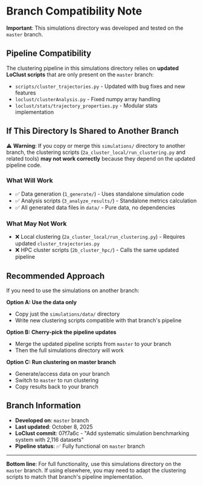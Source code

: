 # Branch Compatibility Note

**Important**: This simulations directory was developed and tested on the `master` branch.

## Pipeline Compatibility

The clustering pipeline in this simulations directory relies on **updated LoClust scripts** that are only present on the `master` branch:

- `scripts/cluster_trajectories.py` - Updated with bug fixes and new features
- `loclust/clusterAnalysis.py` - Fixed numpy array handling
- `loclust/stats/trajectory_properties.py` - Modular stats implementation

## If This Directory Is Shared to Another Branch

⚠️ **Warning**: If you copy or merge this `simulations/` directory to another branch, the clustering scripts (`2a_cluster_local/run_clustering.py` and related tools) **may not work correctly** because they depend on the updated pipeline code.

### What Will Work
- ✅ Data generation (`1_generate/`) - Uses standalone simulation code
- ✅ Analysis scripts (`3_analyze_results/`) - Standalone metrics calculation
- ✅ All generated data files in `data/` - Pure data, no dependencies

### What May Not Work
- ❌ Local clustering (`2a_cluster_local/run_clustering.py`) - Requires updated `cluster_trajectories.py`
- ❌ HPC cluster scripts (`2b_cluster_hpc/`) - Calls the same updated pipeline

## Recommended Approach

If you need to use the simulations on another branch:

**Option A: Use the data only**
- Copy just the `simulations/data/` directory
- Write new clustering scripts compatible with that branch's pipeline

**Option B: Cherry-pick the pipeline updates**
- Merge the updated pipeline scripts from `master` to your branch
- Then the full simulations directory will work

**Option C: Run clustering on master branch**
- Generate/access data on your branch
- Switch to `master` to run clustering
- Copy results back to your branch

## Branch Information

- **Developed on**: `master` branch
- **Last updated**: October 8, 2025
- **LoClust commit**: 07f7a6c - "Add systematic simulation benchmarking system with 2,116 datasets"
- **Pipeline status**: ✅ Fully functional on `master` branch

---

**Bottom line**: For full functionality, use this simulations directory on the `master` branch. If using elsewhere, you may need to adapt the clustering scripts to match that branch's pipeline implementation.

